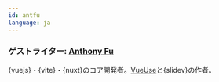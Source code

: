 ```yaml
---
id: antfu
language: ja
---
```


### ゲストライター: [Anthony Fu](https://twitter.com/antfu7)

{vuejs}・{vite}・{nuxt}のコア開発者。[VueUse](https://vueuse.org/)と{slidev}の作者。
